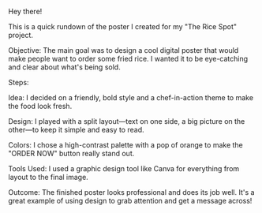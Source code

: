 
Hey there!

This is a quick rundown of the poster I created for my "The Rice Spot" project.

Objective:
The main goal was to design a cool digital poster that would make people want to order some fried rice. I wanted it to be eye-catching and clear about what's being sold.

Steps:

Idea: I decided on a friendly, bold style and a chef-in-action theme to make the food look fresh.

Design: I played with a split layout—text on one side, a big picture on the other—to keep it simple and easy to read.

Colors: I chose a high-contrast palette with a pop of orange to make the "ORDER NOW" button really stand out.

Tools Used:
I used a graphic design tool like Canva for everything from layout to the final image.

Outcome:
The finished poster looks professional and does its job well. It's a great example of using design to grab attention and get a message across!
